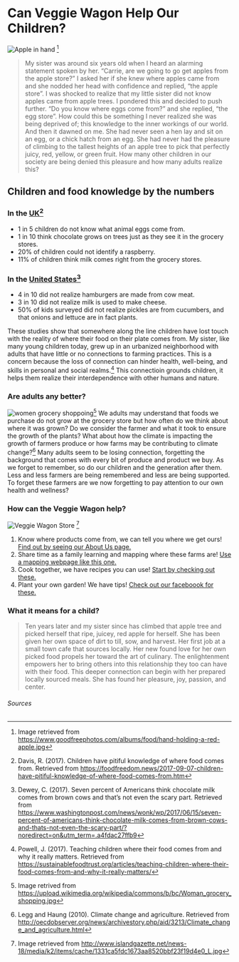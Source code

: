 
# Can Veggie Wagon Help Our Children?
![Apple in hand][Apple] [^^^^note]

>My sister was around six years old when I heard an alarming statement spoken by her. “Carrie, are we going to go get apples from the apple store?” I asked her if she knew where apples came from and she nodded her head with confidence and replied, “the apple store”. I was shocked to realize that my little sister did not know apples came from apple trees. I pondered this and decided to push further. “Do you know where eggs come from?” and she replied, “the egg store”. How could this be something I never realized she was being deprived of; this knowledge to the inner workings of our world. And then it dawned on me. She had never seen a hen lay and sit on an egg, or a chick hatch from an egg. She had never had the pleasure of climbing to the tallest heights of an apple tree to pick that perfectly juicy, red, yellow, or green fruit. How many other children in our society are being denied this pleasure and how many adults realize this? 

## Children and food knowledge by the numbers  
### In the [UK](https://foodfreedom.news/2017-09-07-children-have-pitiful-knowledge-of-where-food-comes-from.htm)[^note]
* 1 in 5 children do not know what animal eggs come from. 
* 1 in 10 think chocolate grows on trees just as they see it in the grocery stores.
* 20% of children could not identify a raspberry. 
* 11% of children think milk comes right from the grocery stores. 

### In the [United States](https://www.washingtonpost.com/news/wonk/wp/2017/06/15/seven-percent-of-americans-think-chocolate-milk-comes-from-brown-cows-and-thats-not-even-the-scary-part/?noredirect=on&utm_term=.a4fdac27ffb9)[^^note]
* 4 in 10 did not realize hamburgers are made from cow meat. 
* 3 in 10 did not realize milk is used to make cheese. 
* 50% of kids surveyed did not realize pickles are from cucumbers, and that onions and lettuce are in fact plants. 

These studies show that somewhere along the line children have lost touch with the reality of where their food on their plate comes from. My sister, like many young children today, grew up in an urbanized neighborhood with adults that have little or no connections to farming practices. This is a concern because the loss of connection can hinder health, well-being, and skills in personal and social realms.[^^^note] This connectioin grounds children, it helps them realize their interdependence with other humans and nature.

### Are adults any better? 
![women grocery shoppoing][women][^^^^^note]
We adults may understand that foods we purchase do not grow at the grocery store but how often do we think about where it was grown? Do we consider the farmer and what it took to ensure the growth of the plants? What about how the climate is impacting the growth of farmers produce or how farms may be contributing to climate change?[^^^^^^note] Many adults seem to be losing connection, forgetting the background that comes with every bit of produce and product we buy. As we forget to remember, so do our children and the generation after them. Less and less farmers are being remembered and less are being supported. To forget these farmers are we now forgetting to pay attention to our own health and wellness?

### How can the Veggie Wagon help? 
![Veggie Wagon Store][Veggiewagon] [^^^^^^^note]

1. Know where products come from, we can tell you where we get ours! 
    [Find out by seeing our About Us page.](http://www.theveggiewagon.com/about) 
2. Share time as a family learning and mapping where these farms are!
    [Use a mapping webpage like this one.](https://www.google.com/maps/place/North+Carolina/@35.0875741,-84.3527136,6z/data=!3m1!4b1!4m5!3m4!1s0x88541fc4fc381a81:0xad3f30f5e922ae19!8m2!3d35.7595731!4d-79.0192997)
3. Cook together, we have recipes you can use!
    [Start by checking out these.](http://www.theveggiewagon.com/recipes)
4. Plant your own garden! We have tips!
    [Check out our faceboook for these.](https://www.facebook.com/VeggieWagon/) 

### What it means for a child?
> Ten years later and my sister since has climbed that apple tree and picked herself that ripe, juicey, red apple for herself. She has been given her own space of dirt to till, sow, and harvest. Her first job at a small town cafe that sources locally. Her new found love for her own picked food  propels her toward the art of culinary. The enlightenment empowers her to bring others into this relationship they too can have with their food. This deeper connection can begin with her prepared locally sourced meals. She has found her pleasure, joy, passion, and center. 

###### Sources  

[Apple]:https://www.goodfreephotos.com/albums/food/hand-holding-a-red-apple.jpg
[women]:https://upload.wikimedia.org/wikipedia/commons/b/bc/Woman_grocery_shopping.jpg
[veggiewagon]:http://www.islandgazette.net/news-18/media/k2/items/cache/1331ca5fdc1673aa8520bbf23f19d4e0_L.jpg
[^note]:Davis, R. (2017). Children have pitiful knowledge of where food comes from. Retrieved from https://foodfreedom.news/2017-09-07-children-have-pitiful-knowledge-of-where-food-comes-from.htm
[^^note]:Dewey, C. (2017). Seven percent of Americans think chocolate milk comes from brown cows and that’s not even the scary part. Retrieved from https://www.washingtonpost.com/news/wonk/wp/2017/06/15/seven-percent-of-americans-think-chocolate-milk-comes-from-brown-cows-and-thats-not-even-the-scary-part/?noredirect=on&utm_term=.a4fdac27ffb9
[^^^note]:Powell, J. (2017). Teaching children where their food comes from and why it really matters. Retrieved from https://sustainablefoodtrust.org/articles/teaching-children-where-their-food-comes-from-and-why-it-really-matters/
[^^^^note]:Image retrieved from https://www.goodfreephotos.com/albums/food/hand-holding-a-red-apple.jpg
[^^^^^note]:Image retrived from https://upload.wikimedia.org/wikipedia/commons/b/bc/Woman_grocery_shopping.jpg
[^^^^^^note]:Legg and Haung (2010). Climate change and agriculture. Retrieved from http://oecdobserver.org/news/archivestory.php/aid/3213/Climate_change_and_agriculture.html
[^^^^^^^note]:Image retrieved from
http://www.islandgazette.net/news-18/media/k2/items/cache/1331ca5fdc1673aa8520bbf23f19d4e0_L.jpg


